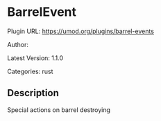 # BarrelEvent

Plugin URL: https://umod.org/plugins/barrel-events

Author: 

Latest Version: 1.1.0

Categories: rust

## Description

Special actions on barrel destroying
